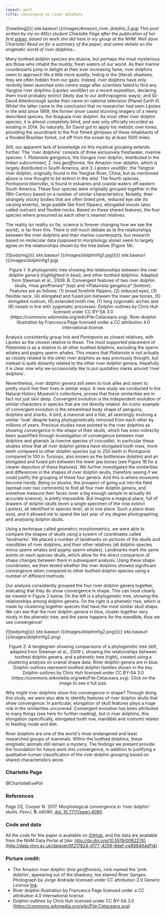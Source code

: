 ```yaml
---
layout: post
title: Converging on river dolphins
---
```


![headimg]({{ site.baseurl }}/images/Amazon_river_dolphin_3.jpg)
*This post written by my ex-MSci student Charlotte Page after the publication of her first [paper](https://peerj.com/articles/4090/), based on work she did here in my group at the NHM. Well done Charlotte! Read on for a summary of the paper, and some details on the enigmatic world of river dolphins...*

 
Many toothed dolphin species are elusive, but perhaps the most mysterious are those who inhabit the muddy, fresh waters of our world. 
As their marine counterparts jump in delight at their ever increasing fame, river dolphins seem to approach life a little more quietly; hiding in the (literal) shadows, they are often hidden from our gaze. 
Indeed, river dolphins have only recently been launched onto centre stage after scientists failed to find any Yangtze river dolphins (*Lipotes vexillifer*) on a recent expedition, declaring them most probably extinct (likely due to our anthropogenic ways); and Sir David Attenborough spoke their name on national television (Planet Earth II). Whilst the latter came to the conclusion that no researcher had seen *Lipotes* in the wild since 1999, the former show cased stunning imagery of a newly described species, the Araguaia river dolphin. As most other river dolphin species, it is almost completely blind, and was only officially recorded as existing in 2014. So naturally, Sir David got to apply his melodic over tones, providing the soundtrack to the first filmed glimpses of these inhabitants of a flooded Brazilian forest, cut off from the ocean by at least 1000 miles.
 
Still, our apparent lack of knowledge on this mystical grouping extends further. The 'river dolphins' consists of three exclusively freshwater, riverine species: 1. *Platanista gangetica*, the Ganges river dolphin, distributed in the Indian subcontinent, 2. *Inia geoffrensis*, the Amazon river dolphin, which is largely distributed in South America, and 3. *Lipotes vexillifer*, the Yangtze river dolphin, originally found in the Yangtze River, China, but as mentioned above is now thought to be extinct in the wild. The fourth species, *Pontoporia blainvillei*, is found in estuaries and coastal waters off eastern South America. These four species were originally grouped together in the 19th Century based on a number of similar characteristics. Notably, their strangely stocky bodies that are often tinted pink, reduced eye site (to varying extents), large paddle like front flippers, elongated snouts (also called rostrum) and flexible necks. Based on these shared features, the four species where presumed as each other's nearest relatives.
 
The reality (or reality so far, science is forever changing how we see the world), is far from this. There is still much debate as to the relationships between the river dolphins and their marine counterparts, but research based on molecular data (opposed to morphology alone) seem to largely agree on the relationships shown by the tree below (Figure 1A).

[![bodyimg]({{ site.baseurl }}/images/dolphinfig1.jpg)]({{ site.baseurl }}/images/dolphinfig1.jpg)
<center> Figure 1: A phylogenetic tree showing the relationships between the river dolphin genera (highlighted in blue), and other toothed dolphins. Adapted from Steeman et al., 2009. B. Convergent features of two river dolphin skulls, *Inia geoffrensis* (top) and *Platanista gangetica* (bottom). Features are as follows: (1) broad forelimb flippers, (2) reduced eyes, (3) flexible neck, (4) elongated and fused join between the lower jaw bones, (5) elongated rostrum, (6) extended tooth row, (7) long zygomatic arches and (8) nasals in line with zygomatic processes. Dolphin outlines by Chris Huh licensed under CC BY-SA 3.0 (https://commons.wikimedia.org/wiki/File:Cetaceans.svg). River dolphin illustration by Francesca Page licensed under a CC attribution 4.0 international license. </center>
 
Analysis consistently group *Inia* and *Pontoporia* as closest relatives, with *Lipotes* as the closest relative to these. The most supported placement of *Platanista* is as a relative to all other toothed dolphins, excluding the sperm whales and pygmy sperm whales. This means that *Platanista* is not actually as closely related to the other river dolphins as was previously thought, but instead is quite distantly related to the other river dolphin genera. Hopefully it is clear now why we occasionally like to put quotation marks around 'river dolphins'.
 
Nevertheless, river dolphin genera still seem to look alike and seem to pretty much live their lives in similar ways. A new study we conducted in the Natural History Museum's collections, proves that these similarities are in fact not just skin deep.
Convergent evolution is the independent evolution of similar characters in species that are not directly related. An iconic example of convergent evolution is the streamlined body shape of penguins, dolphins and sharks. A bird, a mammal and a fish, all seemingly evolving a similar 'look' despite being phylogenetically removed from each other by millions of years. Previous studies have pointed to the river dolphins as showing convergence in the shape of their skulls, which has even indirectly been quantified through investigation of convergence between river dolphins and gharials (a riverine species of crocodile). In particular these studies show  that all river dolphin genera have elongated tooth rows, more teeth compared to other dolphin species (up to 250 teeth in *Pontoporia* compared to 100 in *Tursiops*, also known as the bottlenose dolphin) and an elongated and fused join between the lower jaw bones (see Figure 1B for a clearer depiction of these features).
We further investigated the similarities and differences in the shapes of river dolphin skulls, therefore seeing if we could justify the grouping of these four genera. And this is where museums become handy. Being so elusive, the prospect of going out into the field (spread over two continents) to find all four river dolphin genera, and somehow measure their faces (over a big enough sample to actually do accurate science), is pretty impossible. But imagine a magical place, full of drawers of dolphin skulls (even a single specimen of the now extinct *Lipotes*), all identified to species level, all in one place. Such a place does exist, and it allowed me to spend the last year of my degree photographing and analysing dolphin skulls.
 
Using a technique called geometric morphometrics, we were able to compare the shapes of skulls using a system of coordinates called 'landmarks'. We placed a number of landmarks on pictures of the skulls and mandibles of river dolphins, and their other relatives (all dolphin species minus sperm whales and pygmy sperm whales). Landmarks mark the same points on each species skulls, which allow for the direct comparison of shape changes between them in subsequent analysis. Using these shape coordinates, we then tested whether the river dolphins showed significant convergence when compared to other toothed dolphin species using a number of different methods.
 
Our analysis consistently grouped the four river dolphin genera together, indicating that they do show convergence in shape. This can most clearly be viewed in Figure 2 below. On the left is a phylogenetic tree, showing the relationships among dolphin genera. On the right is a phenetic tree, which is made by clustering together species that have the most similar skull shape. We can see that the river dolphin genera in blue, cluster together very nicely in the phenetic tree, and the same happens for the mandible, thus we see convergence!
 
[![bodyimg]({{ site.baseurl }}/images/dolphinfig2.png)]({{ site.baseurl }}/images/dolphinfig2.png)
<center> Figure 2. A tanglegram showing comparisons of a phylogenetic tree (left, adapted from Steeman et al., 2009 ), showing the relationships between toothed dolphin genera, and a phenetic tree (right), created using a clustering analysis on cranial shape data. River dolphin genera are in blue. Dolphin outlines represent toothed dolphin families shown in the key. Dolphin outlines by Chris Huh licensed under CC BY-SA 3.0 (https://commons.wikimedia.org/wiki/File:Cetaceans.svg). Click on the image to see it full size. </center>
 
Why might river dolphins show this convergence in shape? Through doing this study, we were also able to identify features of river dolphin skulls that show convergence. In particular, elongation of skull features plays a huge role in the similarities uncovered. Convergent evolution has been attributed to many things (see here for further reading), but in river dolphins, this elongation (specifically, elongated tooth row, mandible and rostrum) relates to feeding mode and diet.
 
River dolphins are one of the world's most endangered and least researched groups of mammals. Within the toothed dolphins, these enigmatic animals still remain a mystery. The findings we present provide the foundation for future work into convergence, in addition to justifying a qualitative human classification of the river dolphin grouping based on shared characteristics alone.
 
### Charlotte Page
@CharlotteEvePa1

### References
Page CE, Cooper N. 2017. Morphological convergence in 'river dolphin' skulls. *PeerJ*, **5**: e4090, [doi: 10.7717/peerj.4090](https://doi.org/10.7717/peerj.4090).

### Code and data
All the code for the paper is available on [GitHub](https://github.com/NaturalHistoryMuseum/river-dolphin-convergence), and the data are available from the NHM Data Portal at [doi: http://dx.doi.org/10.5519/0082274](http://data.nhm.ac.uk/dataset/8f217824-d177-4209-8def-ce888494df14).

### Picture credit: 
* The Amazon river dolphin (*Inia geoffrensis*), nick-named the 'pink dolphin', appearing out of the shadowy, tea stained River Ganges.  Photograph by Jorge Andrade licensed under CC attribution 2.0 Generic License [link](https://commons.wikimedia.org/w/index.php?search=amazon+river+dolphin&title=Special:Search&go=Go&searchToken=62ktjw8a7a9vgayvjx036wqef#/media/File:Amazon_river_dolphin_3.jpg).
* River dolphin illustration by Francesca Page licensed under a CC attribution 4.0 international license.
* Dolphin outlines by Chris Huh licensed under CC BY-SA 3.0 [(https://commons.wikimedia.org/wiki/File:Cetaceans.svg)](https://commons.wikimedia.org/wiki/File:Cetaceans.svg)
